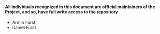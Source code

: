 #### All individuals recognized in this document are official maintainers of the Project, and so, have full write access to the repository

- Armin Fürst
- Daniel Fürst
